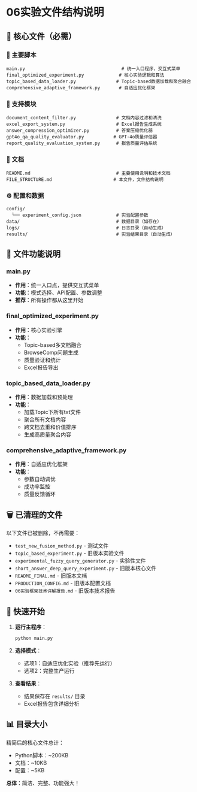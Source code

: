# 06实验文件结构说明

## 📂 核心文件（必需）

### 🚀 主要脚本
```
main.py                                    # 统一入口程序，交互式菜单
final_optimized_experiment.py             # 核心实验逻辑和算法
topic_based_data_loader.py               # Topic-based数据加载和聚合融合
comprehensive_adaptive_framework.py       # 自适应优化框架
```

### 🔧 支持模块
```
document_content_filter.py               # 文档内容过滤和清洗
excel_export_system.py                   # Excel报告生成系统
answer_compression_optimizer.py          # 答案压缩优化器
gpt4o_qa_quality_evaluator.py           # GPT-4o质量评估器
report_quality_evaluation_system.py      # 报告质量评估系统
```

### 📝 文档
```
README.md                                # 主要使用说明和技术文档
FILE_STRUCTURE.md                       # 本文件，文件结构说明
```

### ⚙️ 配置和数据
```
config/
  └── experiment_config.json             # 实验配置参数
data/                                    # 数据目录（如存在）
logs/                                    # 日志目录（自动生成）
results/                                 # 实验结果目录（自动生成）
```

## 🎯 文件功能说明

### main.py
- **作用**：统一入口点，提供交互式菜单
- **功能**：模式选择、API配置、参数调整
- **推荐**：所有操作都从这里开始

### final_optimized_experiment.py
- **作用**：核心实验引擎
- **功能**：
  - Topic-based多文档融合
  - BrowseComp问题生成
  - 质量验证和统计
  - Excel报告导出

### topic_based_data_loader.py
- **作用**：数据加载和预处理
- **功能**：
  - 加载Topic下所有txt文件
  - 聚合所有文档内容
  - 跨文档去重和价值排序
  - 生成高质量聚合内容

### comprehensive_adaptive_framework.py
- **作用**：自适应优化框架
- **功能**：
  - 参数自动调优
  - 成功率监控
  - 质量反馈循环

## 🗑️ 已清理的文件

以下文件已被删除，不再需要：
- `test_new_fusion_method.py` - 测试文件
- `topic_based_experiment.py` - 旧版本实验文件
- `experimental_fuzzy_query_generator.py` - 实验性文件
- `short_answer_deep_query_experiment.py` - 旧版本核心文件
- `README_FINAL.md` - 旧版本文档
- `PRODUCTION_CONFIG.md` - 旧版本配置文档
- `06实验框架技术详解报告.md` - 旧版本技术报告

## 🚀 快速开始

1. **运行主程序**：
   ```bash
   python main.py
   ```

2. **选择模式**：
   - 选项1：自适应优化实验（推荐先运行）
   - 选项2：完整生产运行

3. **查看结果**：
   - 结果保存在 `results/` 目录
   - Excel报告包含详细分析

## 📊 目录大小

精简后的核心文件总计：
- Python脚本：~200KB
- 文档：~10KB
- 配置：~5KB

**总体**：简洁、完整、功能强大！ 